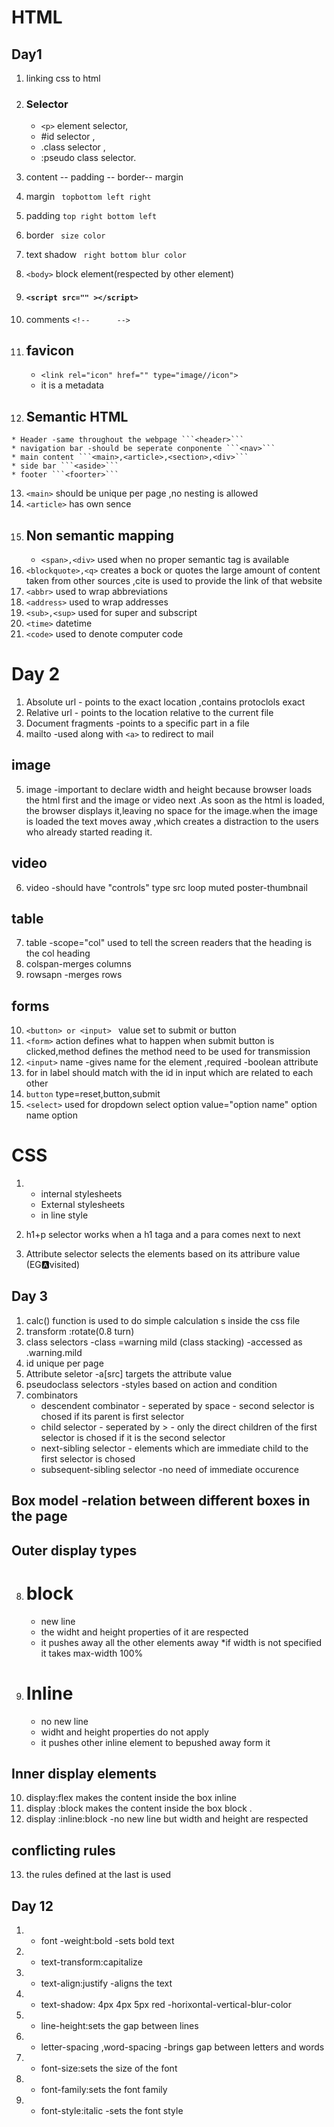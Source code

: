 # HTML 
## Day1

1. linking css to html <link href="" rel="stylesheet"/>
2. ### Selector
   * ```<p>``` element selector,
   * #id selector ,
   * .class selector ,
   * :pseudo class selector.

3. content --  padding --  border-- margin
4. margin ``` topbottom left right```
5. padding ```top right bottom left```
6. border  ``` size color```
7. text shadow ``` right bottom blur color```
8. ```<body>``` block element(respected by other element)
9. #### ```<script src="" ></script>```
10. comments ```<!--      -->```
11. ## favicon 
    * ```<link rel="icon" href="" type="image//icon">```
    * it is a metadata
12.  ## Semantic HTML
    * Header -same throughout the webpage ```<header>```
    * navigation bar -should be seperate conponente ```<nav>```
    * main content ```<main>,<article>,<section>,<div>``` 
    * side bar ```<aside>```
    * footer ```<foorter>```
13. ```<main>``` should be unique per page ,no nesting is allowed 
14. ```<article>``` has own sence 
15. ## Non semantic mapping
    * ```<span>,<div>``` used when no proper semantic tag is available
16. ```<blockquote>,<q>``` creates a bock or quotes the large amount of content taken from other sources ,cite is used to provide the link of that website
17. ```<abbr>``` used to wrap abbreviations
18. ```<address>``` used to wrap addresses
19. ```<sub>,<sup>``` used for super and subscript
20. ```<time>``` datetime
21. ```<code>``` used to denote computer code

# Day 2
1. Absolute url - points to the exact location ,contains protoclols exact
2. Relative url - points to the location relative to the current file
3. Document fragments -points to a specific part in a file 
4. mailto -used along with ```<a>``` to redirect to mail
## image
5. image -important to declare width and height because browser loads the html first and the image or video next .As soon as the html is loaded, the browser displays it,leaving no space for the image.when the image is loaded the text moves away ,which creates a distraction to the users who already started reading it.
## video
6. video -should have "controls" type src loop muted  poster-thumbnail
## table
7. table -scope="col" used to tell the screen readers that the heading is the col heading 
8. colspan-merges columns
9. rowsapn -merges rows
## forms
10. ```<button> or <input> ``` value set to submit or button
11. ```<form>``` action defines what to happen when submit button is clicked,method defines the method need to be used for transmission
12. ```<input>``` name -gives name for the element ,required -boolean attribute
13. for in label should match with the id in input which are related to each other
14. ```button``` type=reset,button,submit
15.  ```<select>``` used for dropdown select option value="option name" option name option




# CSS
1.    * internal stylesheets
      * External stylesheets
      * in line style
    
2. h1+p selector works when a h1 taga and a para comes next to next
3. Attribute selector selects the elements based on its attribure value (EG:a:visited)

## Day 3
1. calc() function is used to do simple calculation s inside the css file
2. transform :rotate(0.8 turn)
3. class selectors -class =warning mild (class stacking) -accessed as .warning.mild
4. id unique per page 
5. Attribute seletor -a[src] targets the attribute value 
6. pseudoclass selectors -styles based on action and condition
7. combinators 
    * descendent combinator - seperated by space - second selector is chosed if its parent is first selector
    * child selector - seperated by > - only the direct children of the first selector is chosed if it is the second selector
    * next-sibling selector - elements which are immediate child to the first selector is chosed 
    * subsequent-sibling selector -no need of immediate occurence
## Box model -relation between different boxes in the page
## Outer display types
8. # block 
    * new line
    * the widht and height properties of it are respected
    * it pushes away all the other elements away 
    *if width is not specified it takes max-width 100%
9. # Inline
    * no new line
    * widht and height properties do not apply
    * it pushes other inline element to bepushed away form it 

## Inner display elements
10. display:flex makes the content inside the box inline   
11. display :block makes the content inside the box block .
12. display :inline:block -no new line but width and height are respected
## conflicting rules
13. the rules defined at the last is used



## Day 12
1.    * font -weight:bold -sets bold text
2.    * text-transform:capitalize
3.    * text-align:justify -aligns the text 
4.    * text-shadow: 4px 4px 5px red -horixontal-vertical-blur-color
5.    * line-height:sets the gap between lines
6.    * letter-spacing ,word-spacing -brings gap between letters and words
7.    * font-size:sets the size of the font
8.    * font-family:sets the font family
9.    * font-style:italic -sets the font style





